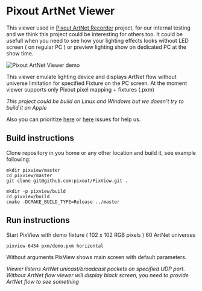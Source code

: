 # Pixout ArtNet Viewer
This viewer used in [Pixout ArtNet Recorder](http://www.pixoutserver.com) project,
for our internal testing and we think this project could be interesting for others too.
It could be usefull when you need to see how your lighting effects looks without LED screen ( on regular PC ) or preview lighting show on dedicated PC at the show time.

![Pixout ArtNet Viewer demo](http://pixout.github.io/PixView/img/mix.png)

This viewer emulate lighting device and displays ArtNet flow without universe limitation for specified Fixture on the PC screen.
At the moment viewer supports only Pixout pixel mapping + fixtures (.pxm)

*This project could be build on Linux and Windows but we doesn't try to build it on Apple*

Also you can prioritize <a href="http://www.gitfund.org/pixout/PixView">here</a> or <a href="https://www.bountysource.com/teams/pixout">here</a> issues for help us.

## Build instructions

Clone repository in you home or any other location and build it, see example following:

```
mkdir pixview/master
cd pixview/master
git clone git@github.com:pixout/PixView.git .

mkdir -p pixview/build
cd pixview/build
cmake -DCMAKE_BUILD_TYPE=Release ../master
```

## Run instructions

Start PixView with demo fixture ( 102 x 102 RGB pixels ) 60 ArtNet universes
```
pixview 6454 pxm/demo.pxm horizontal
```
Without arguments PixView shows main screen with default parameters.

*Viewer listens ArtNet unicast/broadcast packets on specified UDP port.
Without ArtNet flow viewer will display black screen, you need to provide ArtNet flow to see something*